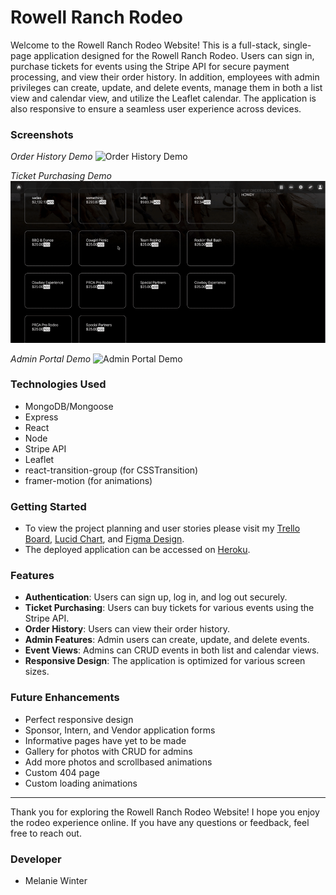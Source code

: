 # Rowell Ranch Rodeo

Welcome to the Rowell Ranch Rodeo Website! This is a full-stack, single-page application designed for the Rowell Ranch Rodeo. Users can sign in, purchase tickets for events using the Stripe API for secure payment processing, and view their order history. In addition, employees with admin privileges can create, update, and delete events, manage them in both a list view and calendar view, and utilize the Leaflet calendar. The application is also responsive to ensure a seamless user experience across devices.

### Screenshots

*Order History Demo*
![Order History Demo](./public/assets/order-history.gif)

*Ticket Purchasing Demo*
![Ticket Purchasing Demo](./public/assets/ticket-purchasing.gif)

*Admin Portal Demo*
![Admin Portal Demo](./public/assets/admin-portal.gif)

### Technologies Used

- MongoDB/Mongoose
- Express
- React
- Node
- Stripe API
- Leaflet
- react-transition-group (for CSSTransition)
- framer-motion (for animations)

### Getting Started

- To view the project planning and user stories please visit my [Trello Board](https://trello.com/b/e1HRwaYO/rowell-ranch), [Lucid Chart](https://lucid.app/lucidchart/ae0c3ea2-c825-4a07-b809-53c21c4009bb/edit?from_internal=true), and [Figma Design](https://www.figma.com/file/nAGf8f83b4uGSQApGpT2ZJ/RODEO?type=design&node-id=0-1&mode=design&t=SVntlLj83wkQNP9t-0).
- The deployed application can be accessed on [Heroku](https://rowell-ranch-b04533444824.herokuapp.com/).


### Features

- **Authentication**: Users can sign up, log in, and log out securely.
- **Ticket Purchasing**: Users can buy tickets for various events using the Stripe API.
- **Order History**: Users can view their order history.
- **Admin Features**: Admin users can create, update, and delete events.
- **Event Views**: Admins can CRUD events in both list and calendar views.
- **Responsive Design**: The application is optimized for various screen sizes.

### Future Enhancements

- Perfect responsive design
- Sponsor, Intern, and Vendor application forms
- Informative pages have yet to be made
- Gallery for photos with CRUD for admins
- Add more photos and scrollbased animations
- Custom 404 page
- Custom loading animations

--------------------------------

Thank you for exploring the Rowell Ranch Rodeo Website! I hope you enjoy the rodeo experience online. If you have any questions or feedback, feel free to reach out.

### Developer

- Melanie Winter

